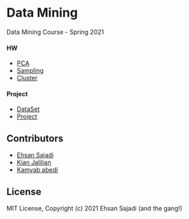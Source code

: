# Data Mining
Data Mining Course - Spring 2021 

#### HW 
- [PCA](https://github.com/ehsansajadi/Data-Mining/tree/main/HW/pca)
- [Sampling](https://github.com/ehsansajadi/Data-Mining/tree/main/HW/Sampling)
- [Cluster](https://github.com/ehsansajadi/Data-Mining/tree/main/HW/Clustering)
#### Project
- [DataSet](https://github.com/ehsansajadi/Data-Mining/tree/main/Dateset)
- [Project](https://github.com/ehsansajadi/Data-Mining/tree/main/Project)

## Contributors

-  [Ehsan Sajadi](https://github.com/ehsansajadi)
-  [Kian Jalilian](https://github.com/kianjalilian)
-  [Kamyab abedi](https://github.com/Kamyababedi)

## License

MIT License, Copyright (c) 2021 Ehsan Sajadi (and the gang!)
